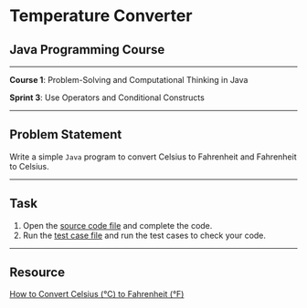 # Temperature Converter

## Java Programming Course

---

**Course 1**: Problem-Solving and Computational Thinking in Java

**Sprint 3**: Use Operators and Conditional Constructs

---

Problem Statement
---

Write a simple `Java` program to convert Celsius to Fahrenheit and Fahrenheit to Celsius.

---

Task
---

1. Open the [source code file](src/main/java/com/niit/jap/TemperatureConverter.java) and complete the code.
2. Run the [test case file](src/test/java/com/niit/jap/TemperatureConverterTest.java) and run the test cases to
   check your code.

---

Resource
---

[How to Convert Celsius (°C) to Fahrenheit (°F)](https://www.wikihow.com/Convert-Celsius-(%C2%B0C)-to-Fahrenheit-(%C2%B0F))
